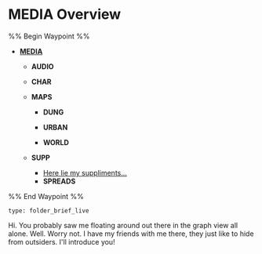 # MEDIA Overview

%% Begin Waypoint %%

* **[MEDIA](MEDIA.md)**
  * **AUDIO**
  
  * **CHAR**
  
  * **MAPS**
    
    * **DUNG**
    
    * **URBAN**
    
    * **WORLD**
  
  * **SUPP**
    
    * [Here lie my suppliments...](SUPP\Here%20lie%20my%20suppliments....md)
    * **SPREADS**

%% End Waypoint %%

````ccard
type: folder_brief_live
````

Hi. You probably saw me floating around out there in the graph view all alone. Well. Worry not. I have my friends with me there, they just like to hide from outsiders. I'll introduce you!
